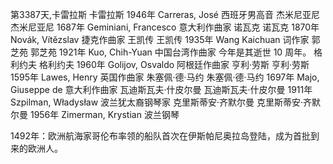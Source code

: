 
第3387天,卡雷拉斯
卡雷拉斯 1946年
Carreras, José 西班牙男高音
杰米尼亚尼
杰米尼亚尼 1687年
Geminiani, Francesco 意大利作曲家
诺瓦克
诺瓦克 1870年
Novák, Vítězslav 捷克作曲家
王凯传
王凯传 1935年
Wang Kaichuan 词作家
郭芝苑
郭芝苑 1921年
Kuo, Chih-Yuan 中国台湾作曲家
今年是其逝世 10 周年。
格利约夫
格利约夫 1960年
Golijov, Osvaldo 阿根廷作曲家
亨利·劳斯
亨利·劳斯 1595年
Lawes, Henry 英国作曲家
朱塞佩·德·马约
朱塞佩·德·马约 1697年
Majo, Giuseppe de 意大利作曲家
瓦迪斯瓦夫·什皮尔曼
瓦迪斯瓦夫·什皮尔曼 1911年
Szpilman, Władysław 波兰犹太裔钢琴家
克里斯蒂安·齐默尔曼
克里斯蒂安·齐默尔曼 1956年
Zimerman, Krystian 波兰钢琴
 
1492年：欧洲航海家哥伦布率领的船队首次在伊斯帕尼奥拉岛登陆，成为首批到来的欧洲人。